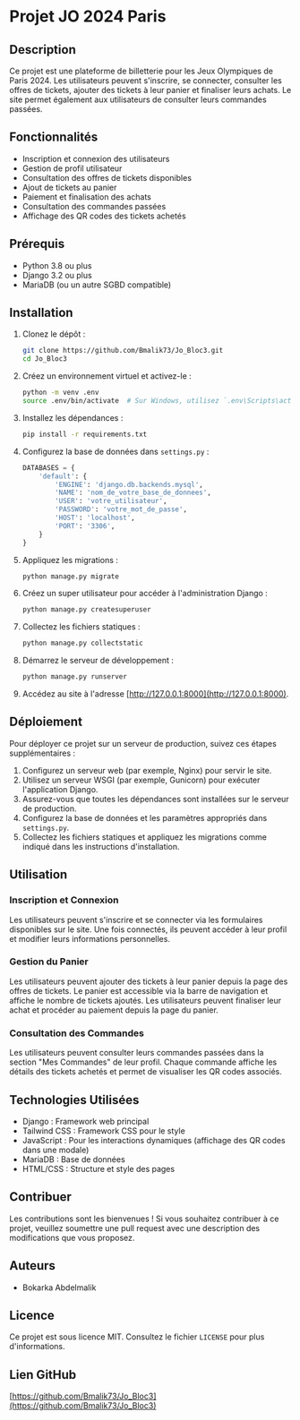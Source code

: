 # Projet JO 2024 Paris

## Description
Ce projet est une plateforme de billetterie pour les Jeux Olympiques de Paris 2024. Les utilisateurs peuvent s'inscrire, se connecter, consulter les offres de tickets, ajouter des tickets à leur panier et finaliser leurs achats. Le site permet également aux utilisateurs de consulter leurs commandes passées.

## Fonctionnalités
- Inscription et connexion des utilisateurs
- Gestion de profil utilisateur
- Consultation des offres de tickets disponibles
- Ajout de tickets au panier
- Paiement et finalisation des achats
- Consultation des commandes passées
- Affichage des QR codes des tickets achetés

## Prérequis
- Python 3.8 ou plus
- Django 3.2 ou plus
- MariaDB (ou un autre SGBD compatible)

## Installation
1. Clonez le dépôt :
    ```bash
    git clone https://github.com/Bmalik73/Jo_Bloc3.git
    cd Jo_Bloc3
    ```

2. Créez un environnement virtuel et activez-le :
    ```bash
    python -m venv .env
    source .env/bin/activate  # Sur Windows, utilisez `.env\Scripts\activate`
    ```

3. Installez les dépendances :
    ```bash
    pip install -r requirements.txt
    ```

4. Configurez la base de données dans `settings.py` :
    ```python
    DATABASES = {
        'default': {
            'ENGINE': 'django.db.backends.mysql',
            'NAME': 'nom_de_votre_base_de_donnees',
            'USER': 'votre_utilisateur',
            'PASSWORD': 'votre_mot_de_passe',
            'HOST': 'localhost',
            'PORT': '3306',
        }
    }
    ```

5. Appliquez les migrations :
    ```bash
    python manage.py migrate
    ```

6. Créez un super utilisateur pour accéder à l'administration Django :
    ```bash
    python manage.py createsuperuser
    ```

7. Collectez les fichiers statiques :
    ```bash
    python manage.py collectstatic
    ```

8. Démarrez le serveur de développement :
    ```bash
    python manage.py runserver
    ```

9. Accédez au site à l'adresse [http://127.0.0.1:8000](http://127.0.0.1:8000).

## Déploiement
Pour déployer ce projet sur un serveur de production, suivez ces étapes supplémentaires :

1. Configurez un serveur web (par exemple, Nginx) pour servir le site.
2. Utilisez un serveur WSGI (par exemple, Gunicorn) pour exécuter l'application Django.
3. Assurez-vous que toutes les dépendances sont installées sur le serveur de production.
4. Configurez la base de données et les paramètres appropriés dans `settings.py`.
5. Collectez les fichiers statiques et appliquez les migrations comme indiqué dans les instructions d'installation.

## Utilisation
### Inscription et Connexion
Les utilisateurs peuvent s'inscrire et se connecter via les formulaires disponibles sur le site. Une fois connectés, ils peuvent accéder à leur profil et modifier leurs informations personnelles.

### Gestion du Panier
Les utilisateurs peuvent ajouter des tickets à leur panier depuis la page des offres de tickets. Le panier est accessible via la barre de navigation et affiche le nombre de tickets ajoutés. Les utilisateurs peuvent finaliser leur achat et procéder au paiement depuis la page du panier.

### Consultation des Commandes
Les utilisateurs peuvent consulter leurs commandes passées dans la section "Mes Commandes" de leur profil. Chaque commande affiche les détails des tickets achetés et permet de visualiser les QR codes associés.

## Technologies Utilisées
- Django : Framework web principal
- Tailwind CSS : Framework CSS pour le style
- JavaScript : Pour les interactions dynamiques (affichage des QR codes dans une modale)
- MariaDB : Base de données
- HTML/CSS : Structure et style des pages

## Contribuer
Les contributions sont les bienvenues ! Si vous souhaitez contribuer à ce projet, veuillez soumettre une pull request avec une description des modifications que vous proposez.

## Auteurs
- Bokarka Abdelmalik

## Licence
Ce projet est sous licence MIT. Consultez le fichier `LICENSE` pour plus d'informations.

## Lien GitHub
[https://github.com/Bmalik73/Jo_Bloc3](https://github.com/Bmalik73/Jo_Bloc3)
